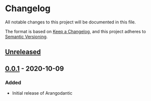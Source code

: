 # Changelog

All notable changes to this project will be documented in this file.

The format is based on [Keep a Changelog](https://keepachangelog.com/en/1.1.0/),
and this project adheres to
[Semantic Versioning](https://semver.org/spec/v2.0.0.html).

## [Unreleased]

## [0.0.1] - 2020-10-09

### Added

- Initial release of Arangodantic

[Unreleased]: https://github.com/digitalliving/arangodantic/compare/0.0.1...HEAD
[0.0.1]: https://github.com/digitalliving/arangodantic/releases/tag/0.0.1
